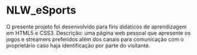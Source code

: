 # NLW_eSports
O presente projeto foi desenvolvido para fins didáticos de aprendizagem em HTML5 e CSS3.
Descrição: uma página web pessoal que apresente os jogos e streamers preferidos além dos
canais para comunicação com o proprietário caso haja identificação por parte do visitante.
